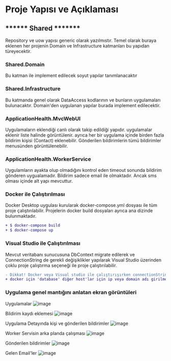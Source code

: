 # Proje Yapısı ve Açıklaması

## ****** Shared *******
Repository ve uow yapısı generic olarak yazılmıstır. Temel olarak buraya eklenen her projenin Domain ve Infrastructure katmanları bu yapıdan türeyecektir.
### Shared.Domain
Bu katman ile implement edilecek soyut yapılar tanımlanacaktır

### Shared.Infrastructure
Bu katmanda genel olarak DataAccess kodlarının ve bunların uygulamaları bulunacaktır. Domain'den uygulanan yapılar burada implement edilecektir.

### ApplicationHealth.MvcWebUI
Uygulamaların eklendiği canlı olarak takip edildiği yapıdır. uygulamalar eklenir liste halinde görüntülenir. ayrıca her bir uygulama içinde birden fazla bildirim kişisi (Contact) eklenebilir. 
Gönderilen bildirimlerin tümü bildirimler menusünden görüntülenebilir. 

### ApplicationHealth.WorkerService
Uygulamların ayakta olup olmadığını kontrol eden timeout sonunda bildirim gönderen uygualamadır. Bildirim sadece email ile olmaktadır. Ancak sms olması içinde alt yapı mevcuttur. 


### Docker ile Çalıştırılması
Docker Desktop uygulası kurularak docker-compose.yml dosyası ile tüm proje çalıştırılabilir. Projelerin docker build dosyaları ayrıca ana dizinde bulunmaktadır. 

```diff
+ $ docker-compose build
+ $ docker-compose up

```

### Visual Studio ile Çalıştırılması
Mevcut veritabanı sunucusuna DbContext migrate edilerek ve ConnectionString de gerekli değişiklikler yapılarak Visual Studio üzerinden çoklu proje çalıştırma seçeneği ile proje çalıştırılabilir.

```diff
- Dikkat! Docker veya Visual studio ile çalıştırışırken connectionString'lere dikkat edilmelidir.
+ docker için 'database' diğer host'lar için ip veya domain adı girilmelidir
```

### Uygulama genel mantığını anlatan  ekran görüntüleri 

Uygulamalar
![image](https://user-images.githubusercontent.com/62391718/148823000-2c3ce110-22dd-43d6-8215-08b3f47abd60.png)

Bildirim kaydı eklemesi
![image](https://user-images.githubusercontent.com/62391718/148823215-085c78ea-319a-4343-9faa-30fb2ea7b2cc.png)
 
 Uygulama Detayında kişi ve gönderilen bildirimler
 ![image](https://user-images.githubusercontent.com/62391718/148844229-13d717ee-a572-4124-9978-622ee4fe35a9.png)


 Worker Servisin arka planda çalışması
 ![image](https://user-images.githubusercontent.com/62391718/148832286-2262b6dd-e375-4d14-9e44-d1eed8684b53.png)



 Gönderilen bildirimler
 ![image](https://user-images.githubusercontent.com/62391718/148831383-1ac692b0-3da4-45da-a559-7eeb403435ae.png)

Gelen Email'ler
![image](https://user-images.githubusercontent.com/62391718/148832011-cf712566-d047-4e71-9e62-e52ea43d1fe5.png)


